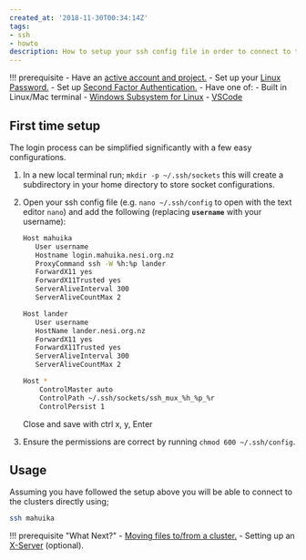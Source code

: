 ```yaml
---
created_at: '2018-11-30T00:34:14Z'
tags:
- ssh
- howto
description: How to setup your ssh config file in order to connect to the NeSI cluster.
---
```


!!! prerequisite
     -   Have an [active account and project.](../../../Access/Accounts-Projects_and_Allocations/Creating_a_NeSI_Account_Profile.md)
     -   Set up your [Linux Password.](../../Scientific_Computing/Getting_Started/Accessing_the_HPCs/Setting_Up_and_Resetting_Your_Password.md)
     -   Set up [Second Factor Authentication.](../../Scientific_Computing/Getting_Started/Accessing_the_HPCs/Setting_Up_Two_Factor_Authentication.md)
     -   Have one of:
         - Built in Linux/Mac terminal
         - [Windows Subsystem for Linux](./Windows_Subsystem_for_Linux_WSL.md)
         - [VSCode](./VSCode.md)

## First time setup

The login process can be simplified significantly with a few easy
configurations.

1. In a new local terminal run; `mkdir -p ~/.ssh/sockets` this will
    create a subdirectory in your home directory to store socket
    configurations.

2. Open your ssh config file (e.g. `nano ~/.ssh/config` to open with the text editor `nano`) and add the
    following (replacing **`username`** with your username):

    ```sh
    Host mahuika
       User username
       Hostname login.mahuika.nesi.org.nz
       ProxyCommand ssh -W %h:%p lander
       ForwardX11 yes
       ForwardX11Trusted yes
       ServerAliveInterval 300
       ServerAliveCountMax 2

    Host lander
       User username
       HostName lander.nesi.org.nz
       ForwardX11 yes
       ForwardX11Trusted yes
       ServerAliveInterval 300
       ServerAliveCountMax 2

    Host *
        ControlMaster auto
        ControlPath ~/.ssh/sockets/ssh_mux_%h_%p_%r
        ControlPersist 1
    ```

    Close and save with ctrl x, y, Enter

3. Ensure the permissions are correct by
    running `chmod 600 ~/.ssh/config`.

## Usage

Assuming you have followed the setup above you will be able to connect
to the clusters directly using;

```sh
ssh mahuika
```

!!! prerequisite "What Next?"
     -   [Moving files to/from a cluster.](../../Getting_Started/Next_Steps/Moving_files_to_and_from_the_cluster.md)
     -   Setting up an [X-Server](./X11_on_NeSI.md) (optional).
